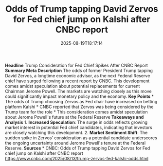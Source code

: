 ﻿---
title: "Odds of Trump tapping David Zervos for Fed chief jump on Kalshi after CNBC report"
date: "2025-08-19T18:17:14"
category: "Markets"
summary: ""
slug: "odds of trump tapping david zervos for fed chief jump on kal"
source_urls:
  - "https://www.cnbc.com/2025/08/13/trump-zervos-fed-kalshi-odds.html"
seo:
  title: "Odds of Trump tapping David Zervos for Fed chief jump on Kalshi after CNBC report | Hash n Hedge"
  description: ""
  keywords: ["news", "markets", "brief"]
---
**Headline** Trump Consideration for Fed Chief Spikes After CNBC Report  **Summary Meta Description** The odds of former President Trump tapping David Zervos, a longtime economic advisor, as the next Federal Reserve chief have surged following a recent report by CNBC. This development comes amidst speculation about potential replacements for current Chairman Jerome Powell. The markets are watching closely as this move could significantly impact monetary policy and the economy.  **Key Points**  * The odds of Trump choosing Zervos as Fed chair have increased on betting platform Kalshi * CNBC reported that Zervos was being considered by the Trump team for the role * This consideration comes amidst speculation about Jerome Powell's future at the Federal Reserve  **Takeaways and Analysis**  1. **Increased Speculation**: The surge in odds reflects growing market interest in potential Fed chief candidates, indicating that investors are closely watching this development. 2. **Market Sentiment Shift**: The sudden spike in Zervos' consideration as a potential candidate underscores the ongoing uncertainty around Jerome Powell's tenure at the Federal Reserve.  **Sources** * CNBC: Odds of Trump tapping David Zervos for Fed chief jump on Kalshi after CNBC report https://www.cnbc.com/2025/08/13/trump-zervos-fed-kalshi-odds.html 
